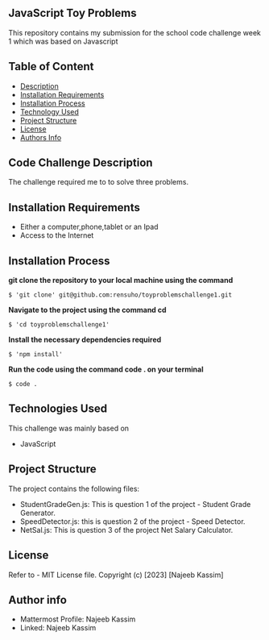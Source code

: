 ##  JavaScript Toy Problems 
This repository contains my submission for the school code challenge week 1 which was based on Javascript

## Table of Content
- [Description](https://github.com/rensuho/toyproblemschallenge1?tab=readme-ov-file#code-challenge-description)
- [Installation Requirements](https://github.com/rensuho/toyproblemschallenge1?tab=readme-ov-file#installation-requirements)
- [Installation Process](https://github.com/rensuho/toyproblemschallenge1?tab=readme-ov-file#installation-process)
- [Technology Used](https://github.com/rensuho/toyproblemschallenge1?tab=readme-ov-file#technologies-used)
- [Project Structure](https://github.com/rensuho/toyproblemschallenge1?tab=readme-ov-file#project-structure)
- [License](https://github.com/rensuho/toyproblemschallenge1?tab=readme-ov-file#license)
- [Authors Info](https://github.com/rensuho/toyproblemschallenge1?tab=readme-ov-file#author-info)

## Code Challenge Description
The challenge required me to to solve three problems.

## Installation Requirements
- Either a computer,phone,tablet or an Ipad
- Access to the Internet

## Installation Process

**git clone the repository to your local machine using the command**

```
$ 'git clone' git@github.com:rensuho/toyproblemschallenge1.git
```

**Navigate to the project using the command cd**
```
$ 'cd toyproblemschallenge1'
```
**Install the necessary dependencies required**
```
$ 'npm install'
```

**Run the code using the command code . on your terminal**
```
$ code .
```

## Technologies Used
This challenge was mainly based on
- JavaScript
  
## Project Structure
  The project contains the following files:
- StudentGradeGen.js: This is question 1 of the project - Student Grade Generator.
- SpeedDetector.js: this is question 2 of the project - Speed Detector.
- NetSal.js: This is question 3 of the project Net Salary Calculator.

## License
Refer to - MIT License file.
Copyright (c) [2023] [Najeeb Kassim]

## Author info
- Mattermost Profile: Najeeb Kassim
- Linked: Najeeb Kassim
